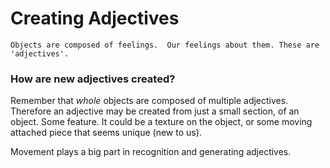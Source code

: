 Creating Adjectives
===================

    Objects are composed of feelings.  Our feelings about them. These are 'adjectives'.

### How are new adjectives created?

Remember that *whole* objects are composed of multiple adjectives.
Therefore an adjective may be created from just a small section,
of an object.  Some feature.  It could be a texture on the object,
or some moving attached piece that seems unique (new to us).

Movement plays a big part in recognition and generating adjectives.
